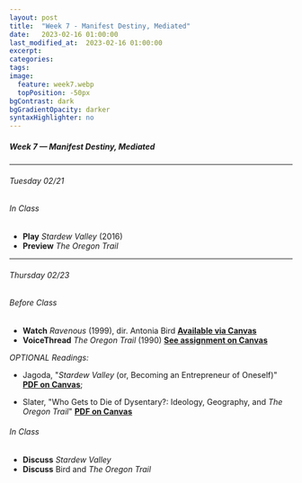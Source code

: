 ```yaml
---
layout: post
title:  "Week 7 - Manifest Destiny, Mediated"
date:   2023-02-16 01:00:00
last_modified_at:  2023-02-16 01:00:00
excerpt: 
categories: 
tags: 
image:
  feature: week7.webp
  topPosition: -50px
bgContrast: dark
bgGradientOpacity: darker
syntaxHighlighter: no
---
```

##### **Week 7 — Manifest Destiny, Mediated**

---

###### Tuesday 02/21

###### *In Class*
- **Play** *Stardew Valley* (2016) 
- **Preview** *The Oregon Trail*

---

###### Thursday 02/23

###### *Before Class*
- **Watch** *Ravenous* (1999), dir. Antonia Bird [**Available via Canvas**](https://uncch.instructure.com/courses/17305/discussion_topics/153513)
- **VoiceThread** *The Oregon Trail* (1990) [**See assignment on Canvas**](https://uncch.instructure.com/courses/17305/assignments/188205)

*OPTIONAL Readings:*

- Jagoda, "*Stardew Valley* (or, Becoming an Entrepreneur of Oneself)" [**PDF on Canvas**](https://uncch.instructure.com/courses/17305/files/folder/Readings?preview=2857219);

- Slater, "Who Gets to Die of Dysentary?: Ideology, Geography, and *The Oregon Trail*" [**PDF on Canvas**](https://uncch.instructure.com/courses/17305/files/folder/Readings?preview=2857220)

###### *In Class*
- **Discuss** *Stardew Valley*
- **Discuss** Bird and *The Oregon Trail*
